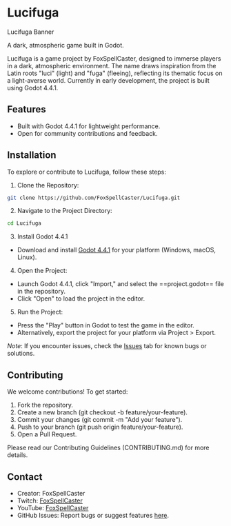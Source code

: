 # Lucifuga

Lucifuga Banner

A dark, atmospheric game built in Godot.

Lucifuga is a game project by FoxSpellCaster, designed to immerse players in a dark, atmospheric environment. The name draws inspiration from the Latin roots "luci" (light) and "fuga" (fleeing), reflecting its thematic focus on a light-averse world. Currently in early development, the project is built using Godot 4.4.1.
## Features

- Built with Godot 4.4.1 for lightweight performance.
- Open for community contributions and feedback.
## Installation
To explore or contribute to Lucifuga, follow these steps:

1. Clone the Repository:
```bash
git clone https://github.com/FoxSpellCaster/Lucifuga.git
```

2. Navigate to the Project Directory:
```bash
cd Lucifuga
```

3. Install Godot 4.4.1
- Download and install [Godot 4.4.1](https://godotengine.org/download/4.x/) for your platform (Windows, macOS, Linux).

4. Open the Project:
- Launch Godot 4.4.1, click "Import," and select the ==project.godot== file in the repository.
- Click "Open" to load the project in the editor.

5. Run the Project:
- Press the "Play" button in Godot to test the game in the editor.
- Alternatively, export the project for your platform via Project > Export.

*Note*: If you encounter issues, check the [Issues](https://github.com/FoxSpellCaster/Lucifuga/issues) tab for known bugs or solutions.
## Contributing

We welcome contributions! To get started:

1. Fork the repository.
2. Create a new branch (git checkout -b feature/your-feature).
3. Commit your changes (git commit -m "Add your feature").
4. Push to your branch (git push origin feature/your-feature).
5. Open a Pull Request.

Please read our Contributing Guidelines (CONTRIBUTING.md) for more details.
## Contact

- Creator: FoxSpellCaster
- Twitch: [FoxSpellCaster](https://www.twitch.tv/FoxSpellCaster)
- YouTube: [FoxSpellCaster](https://www.youtube.com/@FoxSpellCaster)
- GitHub Issues: Report bugs or suggest features [here](https://github.com/FoxSpellCaster/Lucifuga/issues).
